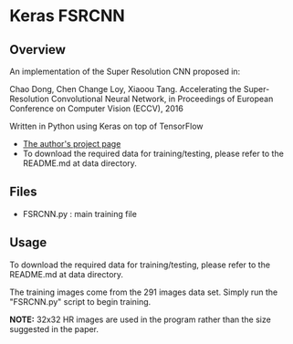 # Keras FSRCNN

## Overview
An implementation of the Super Resolution CNN proposed in:

Chao Dong, Chen Change Loy, Xiaoou Tang. Accelerating the Super-Resolution Convolutional Neural Network, in Proceedings of European Conference on Computer Vision (ECCV), 2016

Written in Python using Keras on top of TensorFlow

- [The author's project page](http://mmlab.ie.cuhk.edu.hk/projects/FSRCNN.html)
- To download the required data for training/testing, please refer to the README.md at data directory.

## Files
- FSRCNN.py : main training file

## Usage
To download the required data for training/testing, please refer to the README.md at data directory.

The training images come from the 291 images data set. Simply run the "FSRCNN.py" script to begin training. 

**NOTE:** 32x32 HR images are used in the program rather than the size suggested in the paper. 